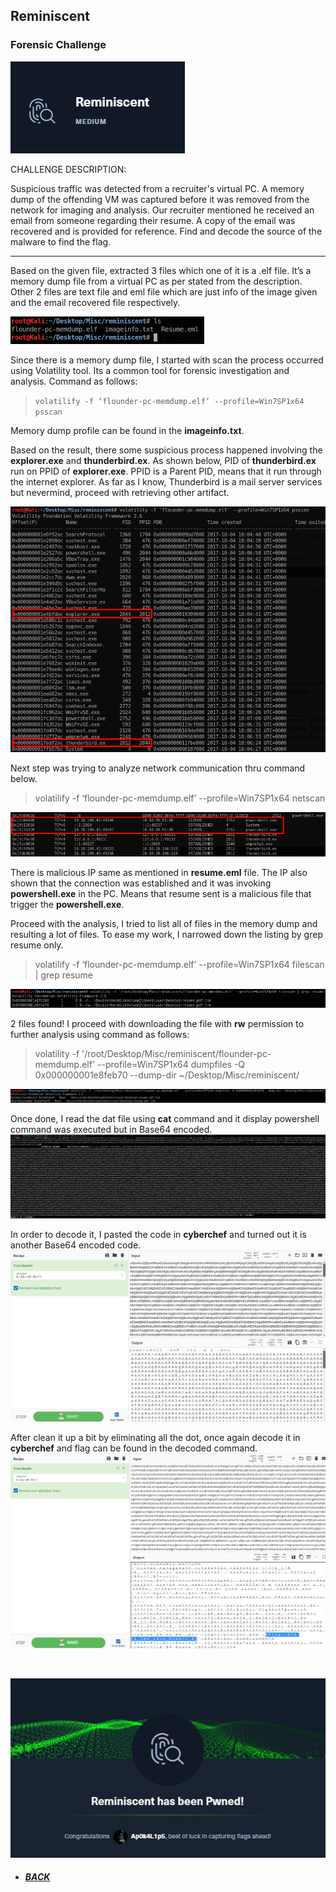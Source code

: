 ## **Reminiscent**
### Forensic Challenge

![c.png](https://raw.githubusercontent.com/Ap0k4L1p5/Ap0k4L1p5.github.io/master/content/pages/folder/walkthrough/reminiscent/c.png)

CHALLENGE DESCRIPTION:

Suspicious traffic was detected from a recruiter's virtual PC. A memory dump of the offending VM was captured before it was removed from the network for imaging and analysis. Our recruiter mentioned he received an email from someone regarding their resume. A copy of the email was recovered and is provided for reference. Find and decode the source of the malware to find the flag.

---

Based on the given file, extracted 3 files which one of it is a .elf file. It’s a memory dump file from a virtual PC as per stated from the description. Other 2 files are text file and eml file which are just info of the image given and the email recovered file respectively.

![s1.png](https://raw.githubusercontent.com/Ap0k4L1p5/Ap0k4L1p5.github.io/master/content/pages/folder/walkthrough/reminiscent/s1.png) 

Since there is a memory dump file, I started with scan the process occurred using Volatility tool. Its a common tool for forensic investigation and analysis. Command as follows:

> <code>volatilify -f ‘flounder-pc-memdump.elf’ --profile=Win7SP1x64 psscan</code>

Memory dump profile can be found in the **imageinfo.txt**.

Based on the result, there some suspicious process happened involving the **explorer.exe** and **thunderbird.ex**. As shown below, PID of **thunderbird.ex** run on PPID of **explorer.exe**. PPID is a Parent PID, means that it run through the internet explorer. As far as I know, Thunderbird is a mail server services but nevermind, proceed with retrieving other artifact.

![s2.png](https://raw.githubusercontent.com/Ap0k4L1p5/Ap0k4L1p5.github.io/master/content/pages/folder/walkthrough/reminiscent/s2.png)

Next step was trying to analyze network communication thru command below.

> volatilify -f ‘flounder-pc-memdump.elf’ --profile=Win7SP1x64 netscan

![s3.png](https://raw.githubusercontent.com/Ap0k4L1p5/Ap0k4L1p5.github.io/master/content/pages/folder/walkthrough/reminiscent/s3.png)

There is malicious IP same as mentioned in **resume.eml** file. The IP also shown that the connection was established and it was invoking **powershell.exe** in the PC. Means that resume sent is a malicious file that trigger the **powershell.exe**.

Proceed with the analysis, I tried to list all of files in the memory dump and resulting a lot of files. To ease my work, I narrowed down the listing by grep resume only.

> volatilify -f ‘flounder-pc-memdump.elf’ --profile=Win7SP1x64 filescan | grep resume

![s4.png](https://raw.githubusercontent.com/Ap0k4L1p5/Ap0k4L1p5.github.io/master/content/pages/folder/walkthrough/reminiscent/s4.png)

2 files found! I proceed with downloading the file with **rw** permission to further analysis using command as follows:

> volatility -f '/root/Desktop/Misc/reminiscent/flounder-pc-memdump.elf' --profile=Win7SP1x64 dumpfiles -Q 0x000000001e8feb70 --dump-dir ~/Desktop/Misc/reminiscent/

![s5.png](https://raw.githubusercontent.com/Ap0k4L1p5/Ap0k4L1p5.github.io/master/content/pages/folder/walkthrough/reminiscent/s5.png)

Once done, I read the dat file using **cat** command and it display powershell command was executed but in Base64 encoded.
![s6.png](https://raw.githubusercontent.com/Ap0k4L1p5/Ap0k4L1p5.github.io/master/content/pages/folder/walkthrough/reminiscent/s6.png)

In order to decode it, I pasted the code in **cyberchef** and turned out it is another Base64 encoded code.
![s7.png](https://raw.githubusercontent.com/Ap0k4L1p5/Ap0k4L1p5.github.io/master/content/pages/folder/walkthrough/reminiscent/s7.png)

After clean it up a bit by eliminating all the dot, once again decode it in **cyberchef** and flag can be found in the decoded command.
![s9.png](https://raw.githubusercontent.com/Ap0k4L1p5/Ap0k4L1p5.github.io/master/content/pages/folder/walkthrough/reminiscent/s8.png)

<br>

![e.jpg](https://raw.githubusercontent.com/Ap0k4L1p5/Ap0k4L1p5.github.io/master/content/pages/folder/walkthrough/reminiscent/e.jpg)

*  ##### [BACK](/content/pages/writeup.html "Back to Homepage")
 
